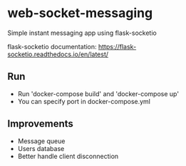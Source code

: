 # web-socket-messaging
Simple instant messaging app using flask-socketio

flask-socketio documentation: https://flask-socketio.readthedocs.io/en/latest/

Run
---
- Run 'docker-compose build' and 'docker-compose up'
- You can specify port in docker-compose.yml


Improvements
------------
- Message queue
- Users database
- Better handle client disconnection
